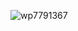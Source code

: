 ![wp7791367](https://user-images.githubusercontent.com/111468383/185261998-2c51332f-b00b-40f0-aaa2-d62190eb09f6.jpg)
